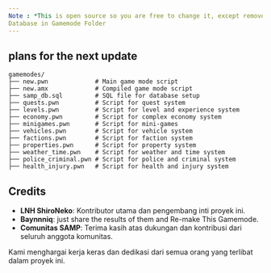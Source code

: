 ```yaml
---
Note : *This is open source so you are free to change it, except remove the credits* 
Database in Gamemode Folder
---
```

## plans for the next update
```
gamemodes/
├── new.pwn             # Main game mode script
├── new.amx             # Compiled game mode script
├── samp_db.sql         # SQL file for database setup
├── quests.pwn          # Script for quest system
├── levels.pwn          # Script for level and experience system
├── economy.pwn         # Script for complex economy system
├── minigames.pwn       # Script for mini-games
├── vehicles.pwn        # Script for vehicle system
├── factions.pwn        # Script for faction system
├── properties.pwn      # Script for property system
├── weather_time.pwn    # Script for weather and time system
├── police_criminal.pwn # Script for police and criminal system
├── health_injury.pwn   # Script for health and injury system
```

## Credits

- **LNH ShiroNeko**: Kontributor utama dan pengembang inti proyek ini.
- **Baynnniq**: just share the results of them and Re-make This Gamemode.
- **Comunitas SAMP**: Terima kasih atas dukungan dan kontribusi dari seluruh anggota komunitas.

Kami menghargai kerja keras dan dedikasi dari semua orang yang terlibat dalam proyek ini.
